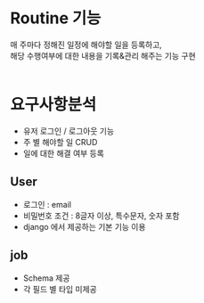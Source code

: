 # Routine 기능

매 주마다 정해진 일정에 해야할 일을 등록하고,<br>
해당 수행여부에 대한 내용을 기록&관리 해주는 기능 구현
<br><br>
# 요구사항분석

- 유저 로그인 / 로그아웃 기능
- 주 별 해야할 일 CRUD
- 일에 대한 해결 여부 등록


## User

- 로그인 : email
- 비밀번호 조건 : 8글자 이상, 특수문자, 숫자 포함
- django 에서 제공하는 기본 기능 이용


## job

- Schema 제공
- 각 필드 별 타입 미제공
